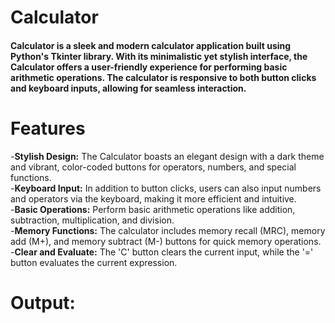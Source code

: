 <h1>Calculator</h1>

<h4>Calculator is a sleek and modern calculator application built using Python's Tkinter library. With its minimalistic yet stylish interface, the Calculator offers a user-friendly experience for performing basic arithmetic operations. The calculator is responsive to both button clicks and keyboard inputs, allowing for seamless interaction.
</h4>
<h1>Features</h1>

-<b>Stylish Design:</b> The Calculator boasts an elegant design with a dark theme and vibrant, color-coded buttons for operators, numbers, and special functions.<br>
-<b>Keyboard Input:</b> In addition to button clicks, users can also input numbers and operators via the keyboard, making it more efficient and intuitive.<br>
-<b>Basic Operations:</b> Perform basic arithmetic operations like addition, subtraction, multiplication, and division.<br>
-<b>Memory Functions:</b> The calculator includes memory recall (MRC), memory add (M+), and memory subtract (M-) buttons for quick memory operations.<br>
-<b>Clear and Evaluate:</b> The 'C' button clears the current input, while the '=' button evaluates the current expression.<br>

<h1>Output:</h1>
